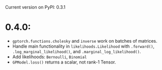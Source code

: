 Current version on PyPI: 0.3.1

# 0.4.0:

* `gptorch.functions.cholesky` and `inverse` work on batches of matrices.
* Handle main functionality in `likelihoods.Likelihood` with `.forward()`, 
  `.log_marginal_likelihood()`, and `.marginal_log_likelihood()`.
* Add likelihoods: `Bernoulli`, `Binomial`
* `GPModel.loss()` returns a scalar, not rank-1 Tensor.
